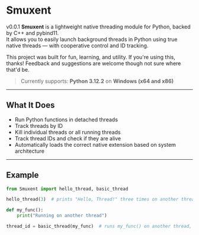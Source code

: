 # Smuxent
v0.0.1
**Smuxent** is a lightweight native threading module for Python, backed by C++ and pybind11.  
It allows you to easily launch background threads in Python using true native threads — with cooperative control and ID tracking.

This project was built for fun, learning, and utility. If you're using this, thanks!
Feedback and suggestions are welcome though not sure where that'd be.

> Currently supports: **Python 3.12.2** on **Windows (x64 and x86)**

---

## What It Does

- Run Python functions in detached threads
- Track threads by ID
- Kill individual threads or all running threads
- Track thread IDs and check if they are alive
- Automatically loads the correct native extension based on system architecture

---

## Example

```python
from Smuxent import hello_thread, basic_thread

hello_thread(3)  # prints "Hello, Thread!" three times on another thread

def my_func():
    print("Running on another thread")

thread_id = basic_thread(my_func)  # runs my_func() on another thread, returning the thread ID